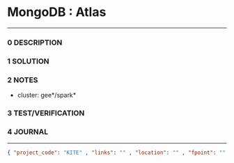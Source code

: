 # MongoDB : Atlas
--------------------------------
### 0 DESCRIPTION


### 1 SOLUTION


### 2 NOTES

- cluster: gee*/spark*

### 3 TEST/VERIFICATION


### 4 JOURNAL



--------------------------------
```json
{ "project_code": "KITE" , "links": "" , "location": "" , "fpoint": "" }
```
